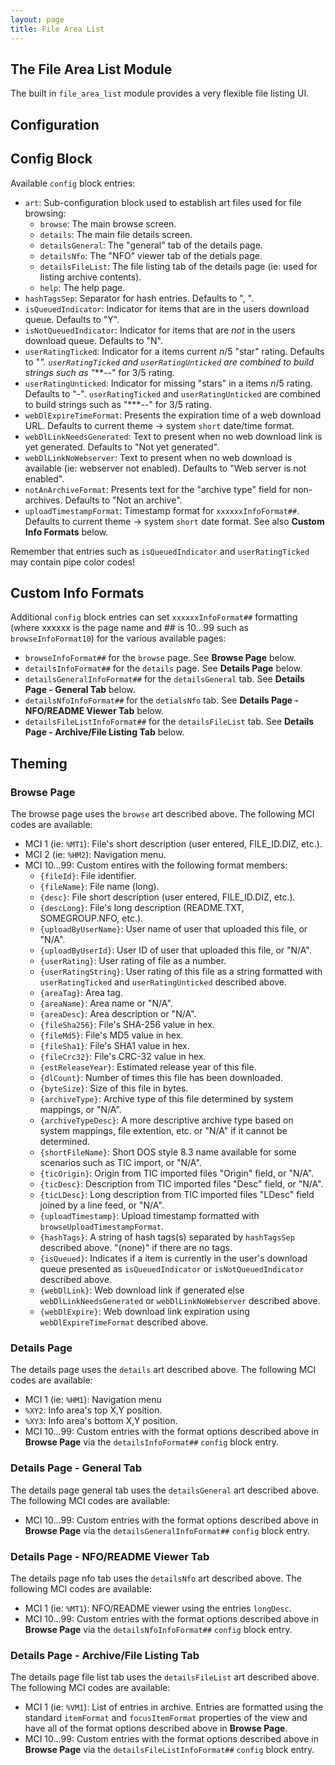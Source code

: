 ```yaml
---
layout: page
title: File Area List
---
```

## The File Area List Module
The built in `file_area_list` module provides a very flexible file listing UI.

## Configuration
## Config Block
Available `config` block entries:
* `art`: Sub-configuration block used to establish art files used for file browsing:
    * `browse`: The main browse screen.
    * `details`: The main file details screen.
    * `detailsGeneral`: The "general" tab of the details page.
    * `detailsNfo`: The "NFO" viewer tab of the detials page.
    * `detailsFileList`: The file listing tab of the details page (ie: used for listing archive contents).
    * `help`: The help page.
* `hashTagsSep`: Separator for hash entries. Defaults to ", ".
* `isQueuedIndicator`: Indicator for items that are in the users download queue. Defaults to "Y".
* `isNotQueuedIndicator`: Indicator for items that are _not_ in the users download queue. Defaults to "N".
* `userRatingTicked`: Indicator for a items current _n_/5 "star" rating. Defaults to "*". `userRatingTicked` and `userRatingUnticked` are combined to build strings such as "***--" for 3/5 rating.
* `userRatingUnticked`: Indicator for missing "stars" in a items _n_/5 rating. Defaults to "-". `userRatingTicked` and `userRatingUnticked` are combined to build strings such as "***--" for 3/5 rating.
* `webDlExpireTimeFormat`: Presents the expiration time of a web download URL. Defaults to current theme → system `short` date/time format.
* `webDlLinkNeedsGenerated`: Text to present when no web download link is yet generated. Defaults to "Not yet generated".
* `webDlLinkNoWebserver`: Text to present when no web download is available (ie: webserver not enabled). Defaults to "Web server is not enabled".
* `notAnArchiveFormat`: Presents text for the "archive type" field for non-archives. Defaults to "Not an archive".
* `uploadTimestampFormat`: Timestamp format for `xxxxxxInfoFormat##`. Defaults to current theme → system `short` date format. See also **Custom Info Formats** below.

Remember that entries such as `isQueuedIndicator` and `userRatingTicked` may contain pipe color codes!

## Custom Info Formats
Additional `config` block entries can set `xxxxxxInfoFormat##` formatting (where xxxxxx is the page name and ## is 10...99 such as `browseInfoFormat10`) for the various available pages:
* `browseInfoFormat##` for the `browse` page. See **Browse Page** below.
* `detailsInfoFormat##` for the `details` page. See **Details Page** below.
* `detailsGeneralInfoFormat##` for the `detailsGeneral` tab. See **Details Page - General Tab** below.
* `detailsNfoInfoFormat##` for the `detialsNfo` tab. See **Details Page - NFO/README Viewer Tab** below.
* `detailsFileListInfoFormat##` for the `detailsFileList` tab. See **Details Page - Archive/File Listing Tab** below.

## Theming
### Browse Page
The browse page uses the `browse` art described above. The following MCI codes are available:
* MCI 1 (ie: `%MT1`): File's short description (user entered, FILE_ID.DIZ, etc.).
* MCI 2 (ie: `%HM2`): Navigation menu.
* MCI 10...99: Custom entires with the following format members:
    * `{fileId}`: File identifier.
    * `{fileName}`: File name (long).
    * `{desc}`: File short description (user entered, FILE_ID.DIZ, etc.).
    * `{descLong}`: File's long description (README.TXT, SOMEGROUP.NFO, etc.).
    * `{uploadByUserName}`: User name of user that uploaded this file, or "N/A".
    * `{uploadByUserId}`: User ID of user that uploaded this file, or "N/A".
    * `{userRating}`: User rating of file as a number.
    * `{userRatingString}`: User rating of this file as a string formatted with `userRatingTicked` and `userRatingUnticked` described above.
    * `{areaTag}`: Area tag.
    * `{areaName}`: Area name or "N/A".
    * `{areaDesc}`: Area description or "N/A".
    * `{fileSha256}`: File's SHA-256 value in hex.
    * `{fileMd5}`: File's MD5 value in hex.
    * `{fileSha1}`: File's SHA1 value in hex.
    * `{fileCrc32}`: File's CRC-32 value in hex.
    * `{estReleaseYear}`: Estimated release year of this file.
    * `{dlCount}`: Number of times this file has been downloaded.
    * `{byteSize}`: Size of this file in bytes.
    * `{archiveType}`: Archive type of this file determined by system mappings, or "N/A".
    * `{archiveTypeDesc}`: A more descriptive archive type based on system mappings, file extention, etc. or "N/A" if it cannot be determined.
    * `{shortFileName}`: Short DOS style 8.3 name available for some scenarios such as TIC import, or "N/A".
    * `{ticOrigin}`: Origin from TIC imported files "Origin" field, or "N/A".
    * `{ticDesc}`: Description from TIC imported files "Desc" field, or "N/A".
    * `{ticLDesc}`: Long description from TIC imported files "LDesc" field joined by a line feed, or "N/A".
    * `{uploadTimestamp}`: Upload timestamp formatted with `browseUploadTimestampFormat`.
    * `{hashTags}`: A string of hash tags(s) separated by `hashTagsSep` described above. "(none)" if there are no tags.
    * `{isQueued}`: Indicates if a item is currently in the user's download queue presented as `isQueuedIndicator` or `isNotQueuedIndicator` described above.
    * `{webDlLink}`: Web download link if generated else `webDlLinkNeedsGenerated` or `webDlLinkNoWebserver` described above.
    * `{webDlExpire}`: Web download link expiration using `webDlExpireTimeFormat` described above.

### Details Page
The details page uses the `details` art described above. The following MCI codes are available:
* MCI 1 (ie: `%HM1`): Navigation menu
* `%XY2`: Info area's top X,Y position.
* `%XY3`: Info area's bottom X,Y position.
* MCI 10...99: Custom entries with the format options described above in **Browse Page** via the `detailsInfoFormat##` `config` block entry.

### Details Page - General Tab
The details page general tab uses the `detailsGeneral` art described above. The following MCI codes are available:
* MCI 10...99: Custom entries with the format options described above in **Browse Page** via the `detailsGeneralInfoFormat##` `config` block entry.

### Details Page - NFO/README Viewer Tab
The details page nfo tab uses the `detailsNfo` art described above. The following MCI codes are available:
* MCI 1 (ie: `%MT1`): NFO/README viewer using the entries `longDesc`.
* MCI 10...99: Custom entries with the format options described above in **Browse Page** via the `detailsNfoInfoFormat##` `config` block entry.

### Details Page - Archive/File Listing Tab
The details page file list tab uses the `detailsFileList` art described above. The following MCI codes are available:
* MCI 1 (ie: `%VM1`): List of entries in archive. Entries are formatted using the standard `itemFormat` and `focusItemFormat` properties of the view and have all of the format options described above in **Browse Page**.
* MCI 10...99: Custom entries with the format options described above in **Browse Page** via the `detailsFileListInfoFormat##` `config` block entry.


